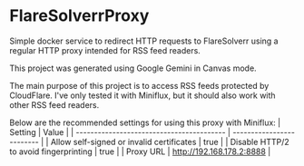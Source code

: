 # FlareSolverrProxy
Simple docker service to redirect HTTP requests to FlareSolverr using a regular HTTP proxy intended for RSS feed readers.

This project was generated using Google Gemini in Canvas mode.

The main purpose of this project is to access RSS feeds protected by CloudFlare. I've only tested it with Miniflux, but it should also work with other RSS feed readers.

Below are the recommended settings for using this proxy with Miniflux:
| Setting                                   | Value                     |
| ----------------------------------------- | ------------------------- |
| Allow self-signed or invalid certificates | true                      |
| Disable HTTP/2 to avoid fingerprinting    | true                      |
| Proxy URL                                 | http://192.168.178.2:8888 |
